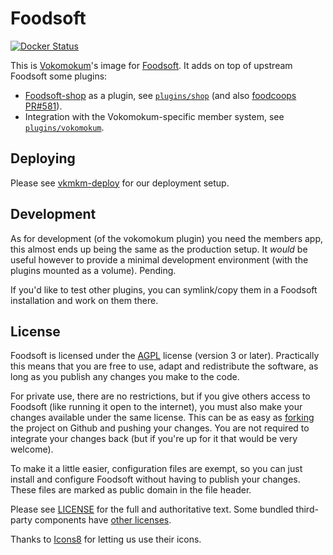 Foodsoft
=========
[![Docker Status](https://img.shields.io/docker/build/vokomokum/foodsoft.svg)](https://hub.docker.com/r/vokomokum/foodsoft)

This is [Vokomokum](http://www.vokomokum.nl/)'s image for [Foodsoft](https://github.com/foodcoops/foodsoft).
It adds on top of upstream Foodsoft some plugins:

- [Foodsoft-shop](https://github.com/foodcoops/foodsoft-shop) as a plugin, see [`plugins/shop`](plugins/shop) (and also [foodcoops PR#581](https://github.com/foodcoops/foodsoft/pull/581)).
- Integration with the Vokomokum-specific member system, see [`plugins/vokomokum`](plugins/vokomokum).


Deploying
---------

Please see [vkmkm-deploy](https://github.com/vokomokum/vkmkm-deploy) for our deployment setup.


Development
-----------

As for development (of the vokomokum plugin) you need the members app, this almost ends up
being the same as the production setup. It _would_ be useful however to provide a minimal
development environment (with the plugins mounted as a volume). Pending.

If you'd like to test other plugins, you can symlink/copy them in a Foodsoft installation
and work on them there.


License
-------

Foodsoft is licensed under the [AGPL](https://www.gnu.org/licenses/agpl-3.0.html)
license (version 3 or later). Practically this means that you are free to use,
adapt and redistribute the software, as long as you publish any changes you
make to the code.

For private use, there are no restrictions, but if you give others access to
Foodsoft (like running it open to the internet), you must also make your
changes available under the same license. This can be as easy as
[forking](https://github.com/vokomokum/foodsoft/fork) the project on Github and
pushing your changes. You are not required to integrate your changes back (but
if you're up for it that would be very welcome).

To make it a little easier, configuration files are exempt, so you can just
install and configure Foodsoft without having to publish your changes. These
files are marked as public domain in the file header.

Please see [LICENSE](https://github.com/foodcoops/foodsoft/blob/master/LICENSE.md)
for the full and authoritative text. Some bundled third-party components have
[other licenses](https://github.com/foodcoops/foodsoft/blob/master/vendor/README.md).

Thanks to [Icons8](http://icons8.com/) for letting us use their icons.
